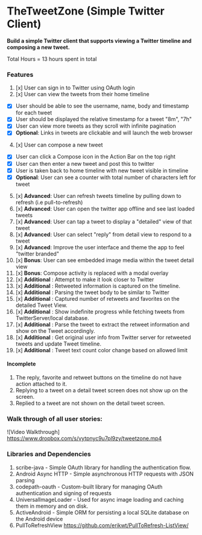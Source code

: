 # TheTweetZone (Simple Twitter Client)

**Build a simple Twitter client that supports viewing a Twitter timeline and composing a new tweet.**

Total Hours = 13 hours spent in total
### Features
1. [x] User can sign in to Twitter using OAuth login
3. [x] User can view the tweets from their home timeline
 * [x] User should be able to see the username, name, body and timestamp for each tweet
 * [x] User should be displayed the relative timestamp for a tweet "8m", "7h"
 * [x] User can view more tweets as they scroll with infinite pagination
 * [x] **Optional**: Links in tweets are clickable and will launch the web browser
4. [x] User can compose a new tweet
 * [x] User can click a Compose icon in the Action Bar on the top right
 * [x] User can then enter a new tweet and post this to twitter
 * [x] User is taken back to home timeline with new tweet visible in timeline
 * [x] **Optional**: User can see a counter with total number of characters left for tweet
5. [x] **Advanced**: User can refresh tweets timeline by pulling down to refresh (i.e pull-to-refresh)
6. [x] **Advanced**: User can open the twitter app offline and see last loaded tweets
7. [x] **Advanced**: User can tap a tweet to display a "detailed" view of that tweet
8. [x] **Advanced**: User can select "reply" from detail view to respond to a tweet
9. [x] **Advanced**: Improve the user interface and theme the app to feel "twitter branded"
10. [x] **Bonus**: User can see embedded image media within the tweet detail view
11. [x] **Bonus**: Compose activity is replaced with a modal overlay
12. [x] **Additional** : Attempt to make it look closer to Twitter
13. [x] **Additional** : Retweeted information is captured on the timeline.
14. [x] **Additional** : Parsing the tweet body to be similar to Twitter
15. [x] **Additional** : Captured number of retweets and favorites on the detailed Tweet View.
16. [x] **Additional** : Show indefinite progress while fetching tweets from TwitterServer/local database.
17. [x] **Additional** : Parse the tweet to extract the retweet information and show on the Tweet accordingly.
18. [x] **Additional** : Get original user info from Twitter server for retweeted tweets and update Tweet timeline.
19. [x] **Additional** : Tweet text count color change based on allowed limit

#### Incomplete
1. The reply, favorite and retweet buttons on the timeline do not have action attached to it.
2. Replying to a tweet on a detail tweet screen does not show up on the screen.
3. Replied to a tweet are not shown on the detail tweet screen.

### Walk through of all user stories:

![Video Walkthrough] https://www.dropbox.com/s/vytpnyc9u7pl9zy/tweetzone.mp4

### Libraries and Dependencies 
1. scribe-java - Simple OAuth library for handling the authentication flow.
2. Android Async HTTP - Simple asynchronous HTTP requests with JSON parsing
3. codepath-oauth - Custom-built library for managing OAuth authentication and signing of requests
4. UniversalImageLoader - Used for async image loading and caching them in memory and on disk.
5. ActiveAndroid - Simple ORM for persisting a local SQLite database on the Android device
6. PullToRefreshView https://github.com/erikwt/PullToRefresh-ListView/
